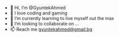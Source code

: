 - 👋 Hi, I’m @GyuntekAhmed
- 👀 I love coding and gaming
- 🌱 I’m currently learning to live myself out the max
- 💞️ I’m looking to collaborate on ...
- 📫 Reach me gyuntekahmed@gmail.bg

<!---
GyuntekAhmed/GyuntekAhmed is a ✨ special ✨ repository because its `README.md` (this file) appears on your GitHub profile.
You can click the Preview link to take a look at your changes.
--->
